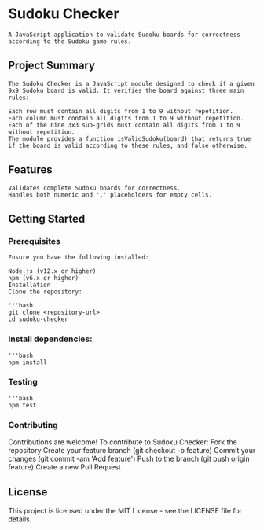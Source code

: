 # Sudoku Checker
    A JavaScript application to validate Sudoku boards for correctness according to the Sudoku game rules.

## Project Summary
    The Sudoku Checker is a JavaScript module designed to check if a given 9x9 Sudoku board is valid. It verifies the board against three main rules:

    Each row must contain all digits from 1 to 9 without repetition.
    Each column must contain all digits from 1 to 9 without repetition.
    Each of the nine 3x3 sub-grids must contain all digits from 1 to 9 without repetition.
    The module provides a function isValidSudoku(board) that returns true if the board is valid according to these rules, and false otherwise.

## Features
    Validates complete Sudoku boards for correctness.
    Handles both numeric and '.' placeholders for empty cells.


## Getting Started
### Prerequisites
    Ensure you have the following installed:

    Node.js (v12.x or higher)
    npm (v6.x or higher)
    Installation
    Clone the repository:

    '''bash
    git clone <repository-url>
    cd sudoku-checker

### Install dependencies:
    '''bash
    npm install


### Testing 
    '''bash
    npm test

### Contributing
Contributions are welcome! To contribute to Sudoku Checker:
Fork the repository
Create your feature branch (git checkout -b feature)
Commit your changes (git commit -am 'Add feature')
Push to the branch (git push origin feature)
Create a new Pull Request


## License
This project is licensed under the MIT License - see the LICENSE file for details.

